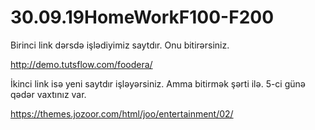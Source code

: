 # 30.09.19HomeWorkF100-F200

Birinci link dərsdə işlədiyimiz saytdır. Onu bitirərsiniz.

http://demo.tutsflow.com/foodera/

İkinci link isə yeni saytdır işləyərsiniz. Amma bitirmək şərti ilə. 5-ci günə qədər vaxtınız var.

https://themes.jozoor.com/html/joo/entertainment/02/
